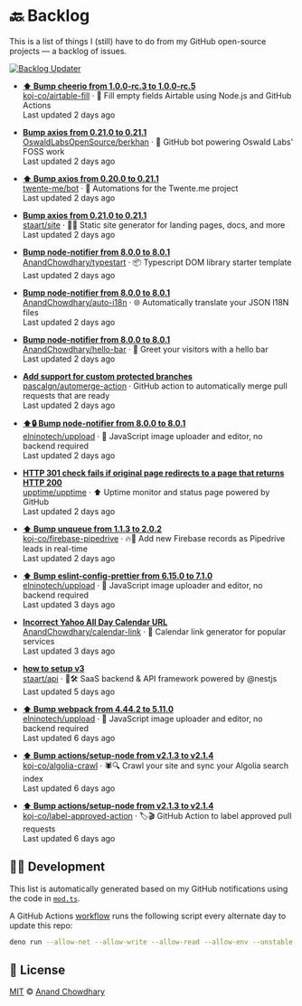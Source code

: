 # 🔙 Backlog

This is a list of things I (still) have to do from my GitHub open-source projects — a backlog of issues.

[![Backlog Updater](https://github.com/AnandChowdhary/backlog/workflows/Backlog%20Updater/badge.svg)](https://github.com/AnandChowdhary/backlog/actions)

- **[⬆️ Bump cheerio from 1.0.0-rc.3 to 1.0.0-rc.5](https://github.com/koj-co/airtable-fill/pulls/51)**  
[koj-co/airtable-fill](https://github.com/koj-co/airtable-fill) · 💨 Fill empty fields Airtable using Node.js and GitHub Actions  
Last updated 2 days ago  

- **[Bump axios from 0.21.0 to 0.21.1](https://github.com/OswaldLabsOpenSource/berkhan/pulls/391)**  
[OswaldLabsOpenSource/berkhan](https://github.com/OswaldLabsOpenSource/berkhan) · 🤖 GitHub bot powering Oswald Labs' FOSS work  
Last updated 2 days ago  

- **[⬆️ Bump axios from 0.20.0 to 0.21.1](https://github.com/twente-me/bot/pulls/41)**  
[twente-me/bot](https://github.com/twente-me/bot) · 🤖 Automations for the Twente.me project  
Last updated 2 days ago  

- **[Bump axios from 0.21.0 to 0.21.1](https://github.com/staart/site/pulls/322)**  
[staart/site](https://github.com/staart/site) · 🏁📑 Static site generator for landing pages, docs, and more  
Last updated 2 days ago  

- **[Bump node-notifier from 8.0.0 to 8.0.1](https://github.com/AnandChowdhary/typestart/pulls/493)**  
[AnandChowdhary/typestart](https://github.com/AnandChowdhary/typestart) · 📦 Typescript DOM library starter template  
Last updated 2 days ago  

- **[Bump node-notifier from 8.0.0 to 8.0.1](https://github.com/AnandChowdhary/auto-i18n/pulls/368)**  
[AnandChowdhary/auto-i18n](https://github.com/AnandChowdhary/auto-i18n) · 🌐 Automatically translate your JSON I18N files  
Last updated 2 days ago  

- **[Bump node-notifier from 8.0.0 to 8.0.1](https://github.com/AnandChowdhary/hello-bar/pulls/659)**  
[AnandChowdhary/hello-bar](https://github.com/AnandChowdhary/hello-bar) · 👋 Greet your visitors with a hello bar  
Last updated 2 days ago  

- **[Add support for custom protected branches](https://github.com/pascalgn/automerge-action/pulls/100)**  
[pascalgn/automerge-action](https://github.com/pascalgn/automerge-action) · GitHub action to automatically merge pull requests that are ready  
Last updated 2 days ago  

- **[⬆️🔒 Bump node-notifier from 8.0.0 to 8.0.1](https://github.com/elninotech/uppload/pulls/459)**  
[elninotech/uppload](https://github.com/elninotech/uppload) · 📁 JavaScript image uploader and editor, no backend required  
Last updated 2 days ago  

- **[HTTP 301 check fails if original page redirects to a page that returns HTTP 200](https://github.com/upptime/upptime/issues/127)**  
[upptime/upptime](https://github.com/upptime/upptime) · ⬆️ Uptime monitor and status page powered by GitHub  
Last updated 2 days ago  

- **[⬆️ Bump unqueue from 1.1.3 to 2.0.2](https://github.com/koj-co/firebase-pipedrive/pulls/105)**  
[koj-co/firebase-pipedrive](https://github.com/koj-co/firebase-pipedrive) · 🔥🚰 Add new Firebase records as Pipedrive leads in real-time  
Last updated 2 days ago  

- **[⬆️ Bump eslint-config-prettier from 6.15.0 to 7.1.0](https://github.com/elninotech/uppload/pulls/458)**  
[elninotech/uppload](https://github.com/elninotech/uppload) · 📁 JavaScript image uploader and editor, no backend required  
Last updated 3 days ago  

- **[Incorrect Yahoo All Day Calendar URL](https://github.com/AnandChowdhary/calendar-link/issues/190)**  
[AnandChowdhary/calendar-link](https://github.com/AnandChowdhary/calendar-link) · 📅 Calendar link generator for popular services  
Last updated 3 days ago  

- **[how to setup v3 ](https://github.com/staart/api/issues/1593)**  
[staart/api](https://github.com/staart/api) · 🏁🛠️ SaaS backend & API framework powered by @nestjs  
Last updated 5 days ago  

- **[⬆️ Bump webpack from 4.44.2 to 5.11.0](https://github.com/elninotech/uppload/pulls/457)**  
[elninotech/uppload](https://github.com/elninotech/uppload) · 📁 JavaScript image uploader and editor, no backend required  
Last updated 6 days ago  

- **[⬆️ Bump actions/setup-node from v2.1.3 to v2.1.4](https://github.com/koj-co/algolia-crawl/pulls/69)**  
[koj-co/algolia-crawl](https://github.com/koj-co/algolia-crawl) · 🕷️🔍 Crawl your site and sync your Algolia search index  
Last updated 6 days ago  

- **[⬆️ Bump actions/setup-node from v2.1.3 to v2.1.4](https://github.com/koj-co/label-approved-action/pulls/26)**  
[koj-co/label-approved-action](https://github.com/koj-co/label-approved-action) · 🏷️🎬 GitHub Action to label approved pull requests  
Last updated 6 days ago  


## 👩‍💻 Development

This list is automatically generated based on my GitHub notifications using the code in [`mod.ts`](./mod.ts).

A GitHub Actions [workflow](./.github/workflows/update.yml) runs the following script every alternate day to update this repo:

```bash
deno run --allow-net --allow-write --allow-read --allow-env --unstable mod.ts
```

## 📄 License

[MIT](./LICENSE) © [Anand Chowdhary](https://anandchowdhary.com)
